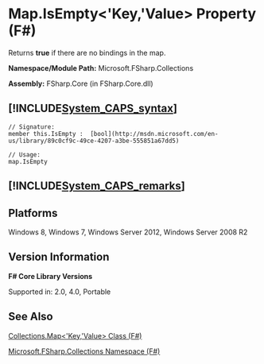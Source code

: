 # Map.IsEmpty<'Key,'Value> Property (F#)

Returns **true** if there are no bindings in the map.

**Namespace/Module Path:** Microsoft.FSharp.Collections

**Assembly:** FSharp.Core (in FSharp.Core.dll)


## [!INCLUDE[System_CAPS_syntax](//System/Token/System_CAPS_syntax_md.md)]

```
// Signature:
member this.IsEmpty :  [bool](http://msdn.microsoft.com/en-us/library/89c0cf9c-49ce-4207-a3be-555851a67dd5)

// Usage:
map.IsEmpty
```

## [!INCLUDE[System_CAPS_remarks](//System/Token/System_CAPS_remarks_md.md)]

## Platforms
Windows 8, Windows 7, Windows Server 2012, Windows Server 2008 R2


## Version Information
**F# Core Library Versions**

Supported in: 2.0, 4.0, Portable




## See Also
[Collections.Map&#60;'Key,'Value&#62; Class &#40;F&#35;&#41;](Collections.Map%3C%27Key%2C%27Value%3E+Class+28%F%2329%.md)

[Microsoft.FSharp.Collections Namespace &#40;F&#35;&#41;](Microsoft.FSharp.Collections+Namespace+28%F%2329%.md)

